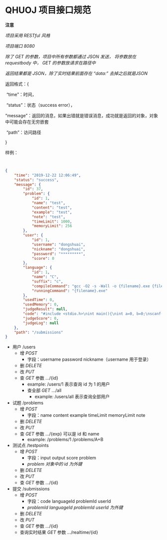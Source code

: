 # QHUOJ 项目接口规范

**注意**

*项目采用 RESTful 风格*

*项目端口 8080*

*除了 GET 的参数，项目中所有参数都通过 JSON 发送， 将参数放在 requestbody 中， GET 的参数放请求在路径中*

*返回结果都是 JSON，除了实时结果前面存在 “data:” 去掉之后就是JSON*

返回格式：{

​	“time”：时间，

​	“status”：状态（success error），

​	“message”：返回的消息，如果出错就是错误消息，成功就是返回的对象，对象中可能会存在无穷嵌套

​	“path”：访问路径

}

样例：
```json


{
​    "time": "2019-12-22 12:06:49",
​    "status": "success",
​    "message": {
​        "id": 37,
​        "problem": {
​            "id": 1,
​            "name": "test",
​            "content": "test",
​            "example": "test",
​            "note": "test",
​            "timeLimit": 1000,
​            "memoryLimit": 256
​        },
​        "user": {
​            "id": 1,
​            "username": "dongshuai",
​            "nickname": "dongshuai",
​            "password": "*********",
​            "score": 0
​        },
​        "language": {
​            "id": 1,
​            "name": "C",
​            "suffix": "c",
​            "compileCommand": "gcc -O2 -s -Wall -o {filename}.exe {filename}.c -lm",
​            "runningCommand": "{filename}.exe"
​        },
​        "usedTime": 0,
​        "usedMemory": 0,
​        "judgeResult": null,
​        "code": "#include <stdio.h>\nint main(){\nint a=0, b=0;\nscanf(\"%d %d\", &a, &b);\nprintf(\"%d\", a+b);\nreturn 0;\n}",
​        "judgeScore": 0,
​        "judgeLog": null
​    },
​    "path": "/submissions"
}
```
- 用户 /users
  - 增 *POST* 
    - 字段：username password nickname（username 用于登录）
  - 删 *DELETE*
  - 改 *PUT*
  - 查 *GET*  参数 .../{id}
    - example: /users/1 表示查询 id 为 1 的用户
    - 查全部 *GET*  .../all  
      - example: /users/all 表示查询全部用户
- 试题 /problems
  - 增 *POST* 
    - 字段：name content example timeLimit memoryLimit note
  - 删 *DELETE*
  - 改 *PUT*
  - 查 *GET*  参数 .../{exp} 可以是 id 和 name
    - example: /problems/1 /problems/A+B
- 测试点 /testpoints
  - 增 *POST* 
    - 字段：input output score problem 
    - *problem 对象中的 id 为外键*
  - 删 *DELETE*
  - 改 *PUT*
  - 查 *GET*  参数 .../{id} 
- 提交 /submissions
  - 增 *POST* 
    - 字段：code languageId problemId userId
    - *problemId languageId problemId userId 为外键*
  - 删 *DELETE* 
  - 改 *PUT*
  - 查 *GET*  参数 .../{id}
  - 查询实时结果 *GET* 参数 .../realtime/{id} 